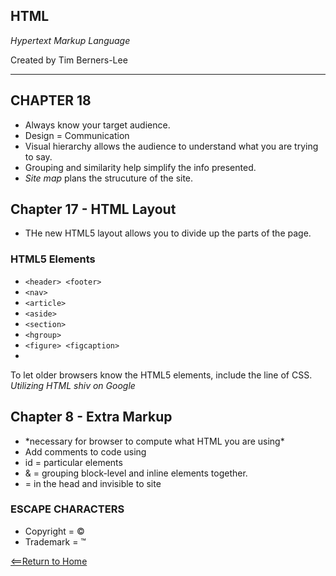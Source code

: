 ## HTML
*Hypertext Markup Language* 

Created by Tim Berners-Lee

---

## CHAPTER 18
* Always know your target audience.
* Design = Communication
* Visual hierarchy allows the audience to understand what you are trying to say.
* Grouping and similarity help simplify the info presented. 
* *Site map* plans the strucuture of the site.

## Chapter 17 - HTML Layout
* THe new HTML5 layout allows you to divide up the parts of the page.

### HTML5 Elements
* `<header> <footer>`
* `<nav>`
* `<article>`
* `<aside>`
* `<section>`
* `<hgroup>`
* `<figure> <figcaption>`
*

To let older browsers know the HTML5 elements, include the line of CSS.
*Utilizing HTML shiv on Google*

## Chapter 8 - Extra Markup
* <!DOCTYPE html> *necessary for browser to compute what HTML you are using*
* Add comments to code using <!-- and -->
* id = particular elements
* <div> & <span> = grouping block-level and inline elements together.
* <meta> = in the head and invisible to site

### ESCAPE CHARACTERS
* Copyright = &#169;
* Trademark = &#8482;

[<==Return to Home](README.md)